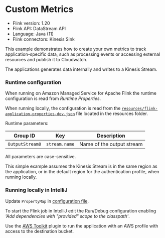 # Custom Metrics

* Flink version: 1.20
* Flink API: DataStream API
* Language: Java (11)
* Flink connectors: Kinesis Sink

This example demonstrates how to create your own metrics to track application-specific data, such as processing events or accessing external resources and publish it to Cloudwatch.

The applications generates data internally and writes to a Kinesis Stream.

### Runtime configuration

When running on Amazon Managed Service for Apache Flink the runtime configuration is read from *Runtime Properties*.

When running locally, the configuration is read from the [`resources/flink-application-properties-dev.json`](resources/flink-application-properties-dev.json) file located in the resources folder.

Runtime parameters:

| Group ID        | Key           | Description               | 
|-----------------|---------------|---------------------------|
| `OutputStream0` | `stream.name` | Name of the output stream |

All parameters are case-sensitive.

This simple example assumes the Kinesis Stream is in the same region as the application, or in the default region for the authentication profile, when running locally.


### Running locally in IntelliJ

Update `PropertyMap` in [configuration file](src/main/resources/flink-application-properties-dev.json).

To start the Flink job in IntelliJ edit the Run/Debug configuration enabling *'Add dependencies with "provided" scope to the classpath'*.

Use the [AWS Toolkit](https://aws.amazon.com/intellij/) plugin to run the application with an AWS profile with access to the destination bucket.
